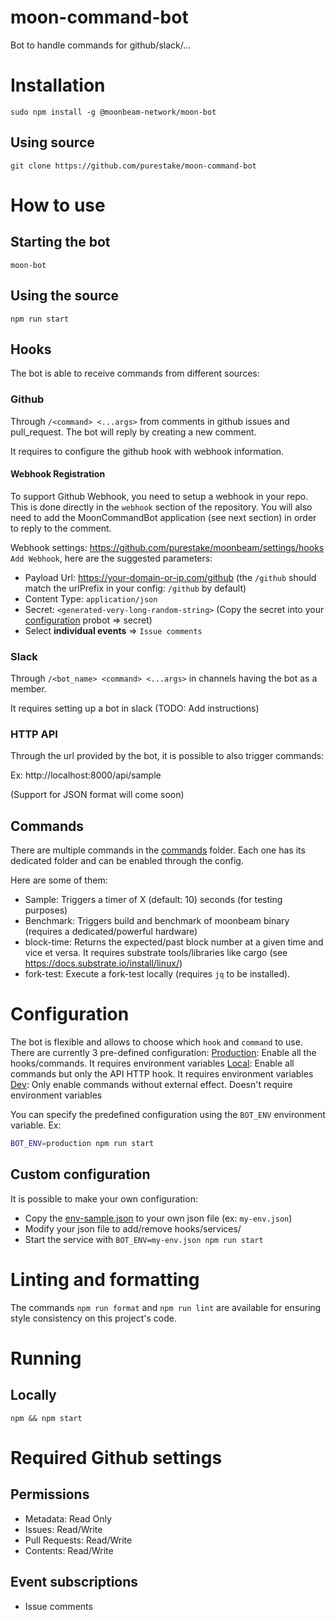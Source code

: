 # moon-command-bot

Bot to handle commands for github/slack/...

# Installation

```
sudo npm install -g @moonbeam-network/moon-bot
```

## Using source

```
git clone https://github.com/purestake/moon-command-bot
```

# How to use

## Starting the bot

```
moon-bot
```

## Using the source

```
npm run start
```

## Hooks

The bot is able to receive commands from different sources:

### Github

Through `/<command> <...args>` from comments in github issues and pull_request. The bot will reply by creating a new comment.

It requires to configure the github hook with webhook information.

#### Webhook Registration

To support Github Webhook, you need to setup a webhook in your repo. This is done directly in the `webhook` section of the repository. You will also need to add the MoonCommandBot application (see next section) in order to reply to the comment.

Webhook settings: https://github.com/purestake/moonbeam/settings/hooks
`Add Webhook`, here are the suggested parameters:

- Payload Url: https://your-domain-or-ip.com/github (the `/github` should match the urlPrefix in your config: `/github` by default)
- Content Type: `application/json`
- Secret: `<generated-very-long-random-string>` (Copy the secret into your [configuration](#configuration) probot => secret)
- Select **individual events** => `Issue comments`

### Slack

Through `/<bot_name> <command> <...args>` in channels having the bot as a member.

It requires setting up a bot in slack (TODO: Add instructions)

### HTTP API

Through the url provided by the bot, it is possible to also trigger commands:

Ex: http://localhost:8000/api/sample

(Support for JSON format will come soon)

## Commands

There are multiple commands in the [commands](src/commands) folder.
Each one has its dedicated folder and can be enabled through the config.

Here are some of them:

- Sample: Triggers a timer of X (default: 10) seconds (for testing purposes)
- Benchmark: Triggers build and benchmark of moonbeam binary (requires a dedicated/powerful hardware)
- block-time: Returns the expected/past block number at a given time and vice et versa.
  It requires substrate tools/libraries like cargo (see https://docs.substrate.io/install/linux/)
- fork-test: Execute a fork-test locally (requires `jq` to be installed).

# Configuration

The bot is flexible and allows to choose which `hook` and `command` to use.
There are currently 3 pre-defined configuration:
[Production](src/configs/production.ts): Enable all the hooks/commands. It requires environment variables
[Local](src/configs/local.ts): Enable all commands but only the API HTTP hook. It requires environment variables
[Dev](src/configs/dev.ts): Only enable commands without external effect. Doesn't require environment variables

You can specify the predefined configuration using the `BOT_ENV` environment variable. Ex:

```bash
BOT_ENV=production npm run start
```

## Custom configuration

It is possible to make your own configuration:

- Copy the [env-sample.json](./env-sample.json) to your own json file (ex: `my-env.json`)
- Modify your json file to add/remove hooks/services/
- Start the service with `BOT_ENV=my-env.json npm run start`

# Linting and formatting

The commands `npm run format` and `npm run lint` are available for ensuring
style consistency on this project's code.

# Running

## Locally

`npm && npm start`

# Required Github settings

## Permissions

- Metadata: Read Only
- Issues: Read/Write
- Pull Requests: Read/Write
- Contents: Read/Write

## Event subscriptions

- Issue comments
